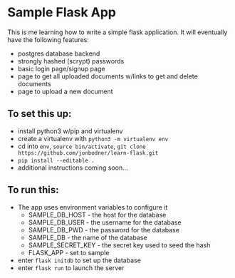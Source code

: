 # Sample Flask App

This is me learning how to write a simple flask application. It will eventually have the following features:

- postgres database backend
- strongly hashed (scrypt) passwords
- basic login page/signup page
- page to get all uploaded documents w/links to get and delete documents
- page to upload a new document

## To set this up:

- install python3 w/pip and virtualenv
- create a virtualenv with `python3 -m virtualenv env`
- cd into `env`, `source bin/activate`, `git clone https://github.com/jonbodner/learn-flask.git`
- `pip install --editable .`
- additional instructions coming soon...

## To run this:

- The app uses environment variables to configure it
  - SAMPLE_DB_HOST - the host for the database
  - SAMPLE_DB_USER - the username for the database 
  - SAMPLE_DB_PWD - the password for the database
  - SAMPLE_DB - the name of the database
  - SAMPLE_SECRET_KEY - the secret key used to seed the hash
  - FLASK_APP - set to sample
- enter `flask initdb` to set up the database
- enter `flask run` to launch the server

